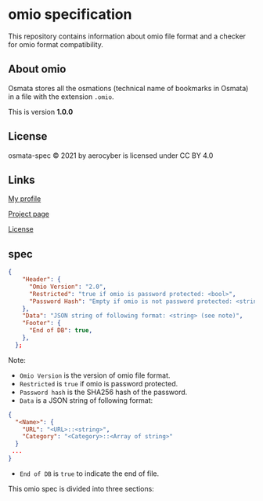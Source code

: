 # omio specification

This repository contains information about omio file format and a checker for omio format compatibility.

## About omio

Osmata stores all the osmations (technical name of bookmarks in Osmata) in a file with the extension `.omio`.

This is version **1.0.0**

## License

osmata-spec
© 2021 by aerocyber is licensed under CC BY 4.0

## Links

[My profile](https://github.com/aerocyber)

[Project page](https://aerocyber.github.io/osmata-spec)

[License](http://creativecommons.org/licenses/by/4.0/)

## spec

```json
{
    "Header": {
      "Omio Version": "2.0",
      "Restricted": "true if omio is password protected: <bool>",
      "Password Hash": "Empty if omio is not password protected: <string>",
    },
    "Data": "JSON string of following format: <string> (see note)",
    "Footer": {
      "End of DB": true,
    },
  };
```

Note:

- `Omio Version` is the version of omio file format.
- `Restricted` is `true` if omio is password protected.
- `Password hash` is the SHA256 hash of the password.
- `Data` is a JSON string of following format:

```json
{
  "<Name>": {
    "URL": "<URL>::<string>",
    "Category": "<Category>::<Array of string>"
  }
 ...
}
```

- `End of DB` is `true` to indicate the end of file.

This omio spec is divided into three sections:
